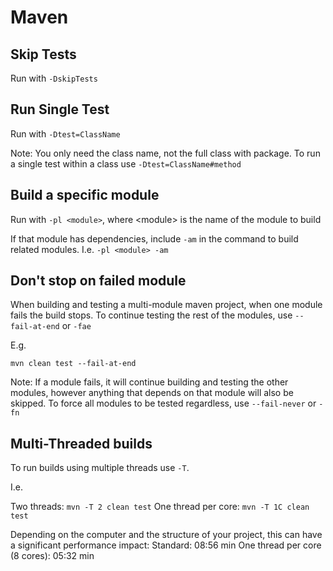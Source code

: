 # Maven

## Skip Tests

Run with ```-DskipTests```

## Run Single Test

Run with ```-Dtest=ClassName```

Note: You only need the class name, not the full class with package. To run a single test within a class use ```-Dtest=ClassName#method```

## Build a specific module

Run with ```-pl <module>```, where &lt;module&gt; is the name of the module to build

If that module has dependencies, include ```-am``` in the command to build related modules. I.e. ```-pl <module> -am```

## Don't stop on failed module

When building and testing a multi-module maven project, when one module fails the build stops. To continue testing the rest of the modules, use ```--fail-at-end``` or ```-fae```

E.g.
```
mvn clean test --fail-at-end
```

Note: If a module fails, it will continue building and testing the other modules, however anything that depends on that module will also be skipped. To force all modules to be tested regardless, use ```--fail-never``` or ```-fn```

## Multi-Threaded builds

To run builds using multiple threads use ```-T```.

I.e.

Two threads: ```mvn -T 2 clean test```
One thread per core: ```mvn -T 1C clean test```

Depending on the computer and the structure of your project, this can have a significant performance impact:
Standard: 08:56 min
One thread per core (8 cores): 05:32 min